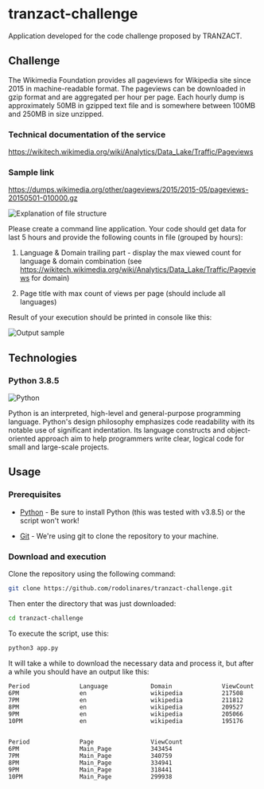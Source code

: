 # tranzact-challenge

Application developed for the code challenge proposed by TRANZACT.

## Challenge

The Wikimedia Foundation provides all pageviews for Wikipedia site since 2015 in machine-readable format. The pageviews can be downloaded in gzip format and are aggregated per hour per page. Each hourly dump is approximately 50MB in gzipped text file and is somewhere between 100MB and 250MB in size unzipped.

### Technical documentation of the service

https://wikitech.wikimedia.org/wiki/Analytics/Data_Lake/Traffic/Pageviews

### Sample link

https://dumps.wikimedia.org/other/pageviews/2015/2015-05/pageviews-20150501-010000.gz

![Explanation of file structure](https://i.imgur.com/7pEhqpV.png 'Explanation of file structure')

Please create a command line application. Your code should get data for last 5 hours and provide the following counts in file (grouped by hours):

1. Language & Domain trailing part - display the max viewed count for language & domain combination (see https://wikitech.wikimedia.org/wiki/Analytics/Data_Lake/Traffic/Pageviews for domain)

2. Page title with max count of views per page (should include all languages)

Result of your execution should be printed in console like this: 

![Output sample](https://i.imgur.com/wPyr3cP.png 'Output sample')

## Technologies

### Python 3.8.5

![Python](https://www.python.org/static/img/python-logo.png 'Python')

Python is an interpreted, high-level and general-purpose programming language. Python's design philosophy emphasizes code readability with its notable use of significant indentation. Its language constructs and object-oriented approach aim to help programmers write clear, logical code for small and large-scale projects.

## Usage

### Prerequisites

- [Python](https://www.python.org/downloads/) - Be sure to install Python (this was tested with v3.8.5) or the script won't work!

- [Git](https://git-scm.com/downloads) - We're using git to clone the repository to your machine.

### Download and execution

Clone the repository using the following command:

```sh
git clone https://github.com/rodolinares/tranzact-challenge.git
```

Then enter the directory that was just downloaded:

```sh
cd tranzact-challenge
```

To execute the script, use this:

```sh
python3 app.py
```

It will take a while to download the necessary data and process it, but after a while you should have an output like this:

```
Period              Language            Domain              ViewCount           
6PM                 en                  wikipedia           217508              
7PM                 en                  wikipedia           211812              
8PM                 en                  wikipedia           209527              
9PM                 en                  wikipedia           205066              
10PM                en                  wikipedia           195176              


Period              Page                ViewCount           
6PM                 Main_Page           343454              
7PM                 Main_Page           340759              
8PM                 Main_Page           334941              
9PM                 Main_Page           318441              
10PM                Main_Page           299938  
```